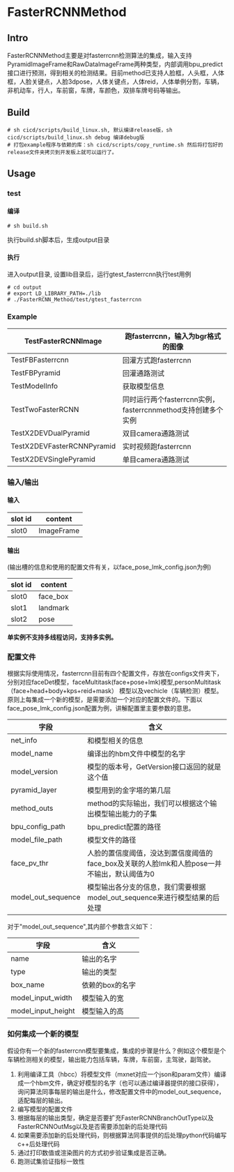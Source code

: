 # FasterRCNNMethod

## Intro
FasterRCNNMethod主要是对fasterrcnn检测算法的集成，输入支持PyramidImageFrame和RawDataImageFrame两种类型，内部调用bpu_predict接口进行预测，得到相关的检测结果。目前method已支持人脸框，人头框，人体框，人脸关键点，人脸3dpose，人体关键点，人体reid，人体单例分割，车辆，非机动车，行人，车前窗，车牌，车颜色，双排车牌号码等输出。

## Build
```shell
# sh cicd/scripts/build_linux.sh, 默认编译release版，sh cicd/scripts/build_linux.sh debug 编译debug版
# 打包example程序与依赖的库：sh cicd/scripts/copy_runtime.sh 然后将打包好的release文件夹拷贝到开发板上就可以运行了。
```
## Usage
### test
#### 编译
```shell
# sh build.sh
```
执行build.sh脚本后，生成output目录
#### 执行
进入output目录, 设置lib目录后，运行gtest_fasterrcnn执行test用例
```shell
# cd output
# export LD_LIBRARY_PATH=./lib
# ./FasterRCNN_Method/test/gtest_fasterrcnn
```

### Example

|  TestFasterRCNNImage  | 跑fasterrcnn，输入为bgr格式的图像|
|  ---- | ----  |
| TestFBFasterrcnn | 回灌方式跑fasterrcnn|
| TestFBPyramid | 回灌通路测试|
| TestModelInfo | 获取模型信息|
| TestTwoFasterRCNN | 同时运行两个fasterrcnn实例，fasterrcnnmethod支持创建多个实例|
| TestX2DEVDualPyramid | 双目camera通路测试|
| TestX2DEVFasterRCNNPyramid | 实时视频跑fasterrcnn|
| TestX2DEVSinglePyramid | 单目camera通路测试|

### 输入/输出 

#### 输入

|  slot id  | content  |
|  ---- | ----  |
|  slot0  | ImageFrame  |

#### 输出
(输出槽的信息和使用的配置文件有关，以face_pose_lmk_config.json为例)

|  slot id  | content |
|  ---- | ----  |
|  slot0  | face_box|
| slot1 | landmark|
| slot2 | pose|

 **单实例不支持多线程访问，支持多实例。**

### 配置文件

根据实际使用情况，fasterrcnn目前有四个配置文件，存放在configs文件夹下，分别对应faceDet模型，faceMultitask(face+pose+lmk)模型,personMultitask（face+head+body+kps+reid+mask） 模型以及vechicle（车辆检测）模型。原则上每集成一个新的模型，是需要添加一个对应的配置文件的。下面以face_pose_lmk_config.json配置为例，讲解配置里主要参数的意思。

|  字段  | 含义|
|  ---- | ----  |
| net_info | 和模型相关的信息|
| model_name | 编译出的hbm文件中模型的名字 |
| model_version | 模型的版本号，GetVersion接口返回的就是这个值 |
| pyramid_layer | 模型用到的金字塔的第几层 |
| method_outs | method的实际输出，我们可以根据这个输出模型输出能力的子集 |
| bpu_config_path | bpu_predict配置的路径 |
| model_file_path | 模型文件的路径 |
| face_pv_thr | 人脸的置信度阈值，没达到置信度阈值的face_box及关联的人脸lmk和人脸pose一并不输出，默认阈值为0 |
| model_out_sequence | 模型输出各分支的信息，我们需要根据model_out_sequence来进行模型结果的后处理 |

对于"model_out_sequence",其内部个参数含义如下：

|  字段  | 含义|
|  ---- | ----  |
| name | 输出的名字 |
| type | 输出的类型 |
| box_name |依赖的box的名字 |
| model_input_width | 模型输入的宽 |
| model_input_height | 模型输入的高 |

### 如何集成一个新的模型

假设你有一个新的fasterrcnn模型要集成，集成的步骤是什么？例如这个模型是个车辆检测相关的模型，输出能力包括车辆，车牌，车前窗，主驾驶，副驾驶。

1. 利用编译工具（hbcc）将模型文件（mxnet对应一个json和param文件）编译成一个hbm文件，确定好模型的名字（也可以通过编译器提供的接口获得），询问算法同事每层的输出是什么，修改配置文件中的model_out_sequence，适配每层的输出。
2. 编写模型的配置文件
3. 根据每层的输出类型，确定是否要扩充FasterRCNNBranchOutType以及FasterRCNNOutMsg以及是否需要添加新的后处理代码
4. 如果需要添加新的后处理代码，则根据算法同事提供的后处理python代码编写c++后处理代码
5. 通过打印数值或渲染图片的方式初步验证集成是否正确。
6. 跑测试集验证指标一致性








